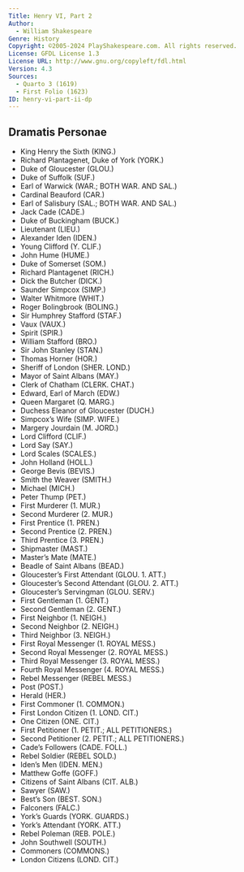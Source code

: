 ```yaml
---
Title: Henry VI, Part 2
Author: 
  - William Shakespeare
Genre: History
Copyright: ©2005-2024 PlayShakespeare.com. All rights reserved.
License: GFDL License 1.3
License URL: http://www.gnu.org/copyleft/fdl.html
Version: 4.3
Sources:
  - Quarto 3 (1619)
  - First Folio (1623)
ID: henry-vi-part-ii-dp
---
```


## Dramatis Personae


- King Henry the Sixth (KING.)
- Richard Plantagenet, Duke of York (YORK.)
- Duke of Gloucester (GLOU.)
- Duke of Suffolk (SUF.)
- Earl of Warwick (WAR.; BOTH WAR. AND SAL.)
- Cardinal Beauford (CAR.)
- Earl of Salisbury (SAL.; BOTH WAR. AND SAL.)
- Jack Cade (CADE.)
- Duke of Buckingham (BUCK.)
- Lieutenant (LIEU.)
- Alexander Iden (IDEN.)
- Young Clifford (Y. CLIF.)
- John Hume (HUME.)
- Duke of Somerset (SOM.)
- Richard Plantagenet (RICH.)
- Dick the Butcher (DICK.)
- Saunder Simpcox (SIMP.)
- Walter Whitmore (WHIT.)
- Roger Bolingbrook (BOLING.)
- Sir Humphrey Stafford (STAF.)
- Vaux (VAUX.)
- Spirit (SPIR.)
- William Stafford (BRO.)
- Sir John Stanley (STAN.)
- Thomas Horner (HOR.)
- Sheriff of London (SHER. LOND.)
- Mayor of Saint Albans (MAY.)
- Clerk of Chatham (CLERK. CHAT.)
- Edward, Earl of March (EDW.)
- Queen Margaret (Q. MARG.)
- Duchess Eleanor of Gloucester (DUCH.)
- Simpcox’s Wife (SIMP. WIFE.)
- Margery Jourdain (M. JORD.)
- Lord Clifford (CLIF.)
- Lord Say (SAY.)
- Lord Scales (SCALES.)
- John Holland (HOLL.)
- George Bevis (BEVIS.)
- Smith the Weaver (SMITH.)
- Michael (MICH.)
- Peter Thump (PET.)
- First Murderer (1. MUR.)
- Second Murderer (2. MUR.)
- First Prentice (1. PREN.)
- Second Prentice (2. PREN.)
- Third Prentice (3. PREN.)
- Shipmaster (MAST.)
- Master’s Mate (MATE.)
- Beadle of Saint Albans (BEAD.)
- Gloucester’s First Attendant (GLOU. 1. ATT.)
- Gloucester’s Second Attendant (GLOU. 2. ATT.)
- Gloucester’s Servingman (GLOU. SERV.)
- First Gentleman (1. GENT.)
- Second Gentleman (2. GENT.)
- First Neighbor (1. NEIGH.)
- Second Neighbor (2. NEIGH.)
- Third Neighbor (3. NEIGH.)
- First Royal Messenger (1. ROYAL MESS.)
- Second Royal Messenger (2. ROYAL MESS.)
- Third Royal Messenger (3. ROYAL MESS.)
- Fourth Royal Messenger (4. ROYAL MESS.)
- Rebel Messenger (REBEL MESS.)
- Post (POST.)
- Herald (HER.)
- First Commoner (1. COMMON.)
- First London Citizen (1. LOND. CIT.)
- One Citizen (ONE. CIT.)
- First Petitioner (1. PETIT.; ALL PETITIONERS.)
- Second Petitioner (2. PETIT.; ALL PETITIONERS.)
- Cade’s Followers (CADE. FOLL.)
- Rebel Soldier (REBEL SOLD.)
- Iden’s Men (IDEN. MEN.)
- Matthew Goffe (GOFF.)
- Citizens of Saint Albans (CIT. ALB.)
- Sawyer (SAW.)
- Best’s Son (BEST. SON.)
- Falconers (FALC.)
- York’s Guards (YORK. GUARDS.)
- York’s Attendant (YORK. ATT.)
- Rebel Poleman (REB. POLE.)
- John Southwell (SOUTH.)
- Commoners (COMMONS.)
- London Citizens (LOND. CIT.)
